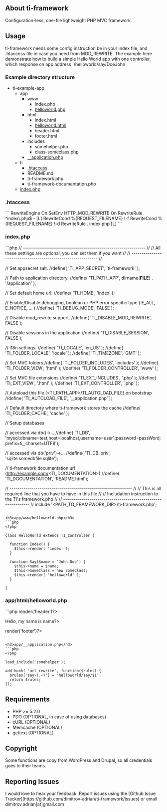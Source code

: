 <h2>About ti-framework</h2>
Configuration-less, one-file lightweight PHP MVC framework.


<h2>Usage</h2>
ti-framework needs some config instruction be in your index file, and .htaccess file in case
you need from MOD_REWRITE.
The example here demonstrate how to build a simple Hello World app with one controller, which response on app address `/helloworld/say/DoeJohn`


<h3>Example directory structure</h3>
<ul>
  <li>
    ti-example-app
    <ul>
      <li>
        app
        <ul>
          <li>
            www
            <ul>
              <li> index.php </li>
              <li> <a href="#appwwwhelloworldphp">helloworld.php</a> </li>
            </ul>
          </li>
          <li>
            html
            <ul>
              <li> index.html </li>
              <li> <a href="#apphtmlhelloworldphp">helloworld.html</a> </li>
              <li> header.html </li>
              <li> footer.html </li>
            </ul>
          <li>
            includes
            <ul>
              <li> somehelper.php </li>
              <li> class-someclass.php </li>
            </ul>
          </li>
          <li> <a href="#app__applicationphp">__application.php</a> </li>
        </ul>
      </li>
      <li>
        ti
        <ul>
          <li> <a href="#htaccess">.htaccess</a> </li>
          <li> README.md </li>
          <li> ti-framework.php </li>
          <li> ti-framework-documentation.php </li>
        </ul>
      </li>
      <li>
        <a href="#indexphp">index.php</a>
      </li>
    </ul>
  </li>
</ul>


<h3>.htaccess</h3>
```
<IfModule mod_rewrite.c>
  RewriteEngine On
  SetEnv HTTP_MOD_REWRITE On
  RewriteRule ^index\.php$ - [L]
  RewriteCond %{REQUEST_FILENAME} !-f
  RewriteCond %{REQUEST_FILENAME} !-d
  RewriteRule . index.php [L]
</IfModule>
```


<h3>index.php</h3>
```php
<?php

// ------------------------------------------------------------- //
// All these settings are optional, you can set them if you want //
// ------------------------------------------------------------- //

// Set appsecret salt.
//define( 'TI_APP_SECRET',           'ti-framework' );

// Path to application directory.
//define( 'TI_PATH_APP',             dirname(__FILE__) . '/application' );

// Set default home url.
//define( 'TI_HOME',                 'index' );

// Enable/Disable debugging, boolean or PHP error specific type ( E_ALL, E_NOTICE, ... )
//define( 'TI_DEBUG_MODE',           FALSE );

// Disable mod_rewrite support.
//define( 'TI_DISABLE_MOD_REWRITE',  FALSE );

// Disable sessions in the application
//define( 'TI_DISABLE_SESSION',      FALSE );

// i18n settings.
//define( 'TI_LOCALE',               'en_US' );
//define( 'TI_FOLDER_LOCALE',        'locale' );
//define( 'TI_TIMEZONE',             'GMT' );

// Set MVC folders
//define( 'TI_FOLDER_INCLUDES',      'includes' );
//define( 'TI_FOLDER_VIEW',          'html' );
//define( 'TI_FOLDER_CONTROLLER',    'www' );

// Set MVC file extensions
//define( 'TI_EXT_INCLUDES',         '.php' );
//define( 'TI_EXT_VIEW',             '.html' );
//define( 'TI_EXT_CONTROLLER',       '.php' );

// Autoload this file (<TI_PATH_APP>/TI_AUTOLOAD_FILE) on bootstrap
//define( 'TI_AUTOLOAD_FILE',         '__application.php' );

// Default directory where ti-framework stores the cache
//define( 'TI_FOLDER_CACHE',         'cache' );

// Setup databases

// accessed via db()->...
//define( 'TI_DB',                    'mysql:dbname=test;host=localhost,username=user1;password=passWord;prefix=ti_;charset=UTF8');

// accessed via db('priv')->...
//define( 'TI_DB_priv',               'sqlite:somedbfile.sqlite');

// ti-framework documentation url (http://example.com/<TI_DOCUMENTATION>)
//define( 'TI_DOCUMENTATION',         'README.html');

// ------------------------------------------------------------- //
// This is all required line that you have to have in this file  //
// Includation instruction to the TI's framework.php             //
// ------------------------------------------------------------- //
include '<PATH_TO_FRAMEWORK_DIR>/ti-framework.php';

```

<h3>app/www/helloworld.php</h3>
```php
<?php

class HelloWorld extends TI_Controller {

  function Index() {
    $this->render( 'index' );
  }

  function Say($name = 'John Doe') {
    $this->name = $name;
    $this->SomeClass = new SomeClass;
    $this->render( 'helloworld' );
  }

}

```

<h3>app/html/helloworld.php</h3>
```php
<?php $this->render('header')?>

<p> Hello, my name is <?php echo $this->name?> </p>

<?php $this->render('footer')?>
```

<h3>app/__application.php</h3>
```php
<?php

load_include('somehelper');

add_hook( 'url_rewrite', function($rules) {
  $rules['say-(.+)'] = 'helloworld/say/$1';
  return $rules;
});

```

<h2>Requirements</h2>
<ul>
  <li>PHP >= 5.2.0</li>
  <li>PDO (OPTIONAL, in case of using databases)</li>
  <li>cURL (OPTIONAL)</li>
  <li>Memcache (OPTIONAL)</li>
  <li>gettext (OPTIONAL)</li>
</ul>


<h2>Copyright</h2>
Some functions are copy from WordPress and Drupal,
so all credentials goes to their teams.


<h2>Reporting Issues</h2>
I would love to hear your feedback. Report issues using the [Github
Issue Tracker](https://github.com/dimitrov-adrian/ti-framework/issues) or email dimitrov.adrian[at]gmail.com
